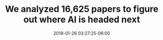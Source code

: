 ---
date: 2019-01-26 03:27:25-06:00
link:
  source: pocket
  source_url: https://getpocket.com
  text: We analyzed 16,625 papers to figure out where AI is headed next
  url: https://technologyreview.com/s/612768/we-analyzed-16625-papers-to-figure-out-where-ai-is-headed-next
slug: we-analyzed-16625-papers-to-figure-out-where-ai-is-headed-next
source: pocket
title: We analyzed 16,625 papers to figure out where AI is headed next
syndicated:
- type: twitter
  url: https://twitter.com/roytang/statuses/1089094651523534848/
---